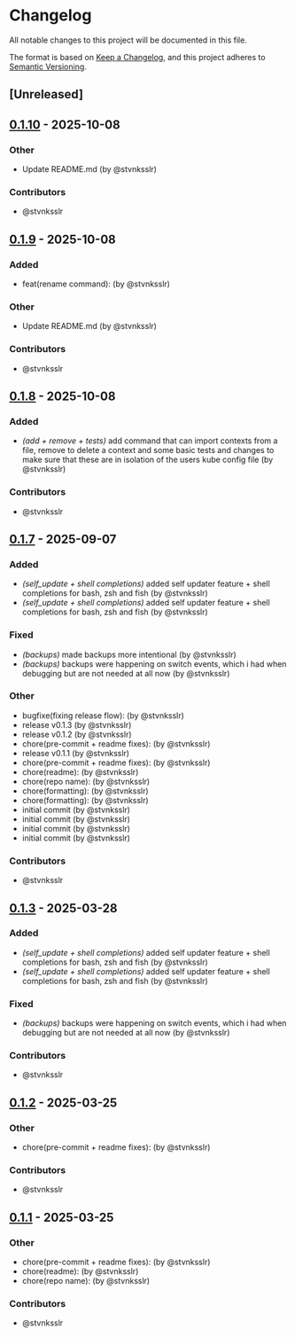 # Changelog

All notable changes to this project will be documented in this file.

The format is based on [Keep a Changelog](https://keepachangelog.com/en/1.0.0/),
and this project adheres to [Semantic Versioning](https://semver.org/spec/v2.0.0.html).

## [Unreleased]
## [0.1.10](https://github.com/stvnksslr/khelp/compare/v0.1.9...v0.1.10) - 2025-10-08

### Other
- Update README.md (by @stvnksslr)

### Contributors

* @stvnksslr
## [0.1.9](https://github.com/stvnksslr/khelp/compare/v0.1.8...v0.1.9) - 2025-10-08

### Added
- feat(rename command): (by @stvnksslr)

### Other
- Update README.md (by @stvnksslr)

### Contributors

* @stvnksslr
## [0.1.8](https://github.com/stvnksslr/khelp/compare/v0.1.7...v0.1.8) - 2025-10-08

### Added
- *(add + remove + tests)* add command that can import contexts from a file, remove to delete a context and some basic tests and changes to make sure that these are in isolation of the users kube config file (by @stvnksslr)

### Contributors

* @stvnksslr
## [0.1.7](https://github.com/stvnksslr/khelp/compare/v0.1.6...v0.1.7) - 2025-09-07

### Added
- *(self_update + shell completions)* added self updater feature + shell completions for bash, zsh and fish (by @stvnksslr)
- *(self_update + shell completions)* added self updater feature + shell completions for bash, zsh and fish (by @stvnksslr)

### Fixed
- *(backups)* made backups more intentional (by @stvnksslr)
- *(backups)* backups were happening on switch events, which i had when debugging but are not needed at all now (by @stvnksslr)

### Other
- bugfixe(fixing release flow): (by @stvnksslr)
- release v0.1.3 (by @stvnksslr)
- release v0.1.2 (by @stvnksslr)
- chore(pre-commit + readme fixes): (by @stvnksslr)
- release v0.1.1 (by @stvnksslr)
- chore(pre-commit + readme fixes): (by @stvnksslr)
- chore(readme): (by @stvnksslr)
- chore(repo name): (by @stvnksslr)
- chore(formatting): (by @stvnksslr)
- chore(formatting): (by @stvnksslr)
- initial commit (by @stvnksslr)
- initial commit (by @stvnksslr)
- initial commit (by @stvnksslr)
- initial commit (by @stvnksslr)

### Contributors

* @stvnksslr
## [0.1.3](https://github.com/stvnksslr/khelp/compare/v0.1.2...v0.1.3) - 2025-03-28

### Added
- *(self_update + shell completions)* added self updater feature + shell completions for bash, zsh and fish (by @stvnksslr)
- *(self_update + shell completions)* added self updater feature + shell completions for bash, zsh and fish (by @stvnksslr)

### Fixed
- *(backups)* backups were happening on switch events, which i had when debugging but are not needed at all now (by @stvnksslr)

### Contributors

* @stvnksslr
## [0.1.2](https://github.com/stvnksslr/khelp/compare/v0.1.1...v0.1.2) - 2025-03-25

### Other
- chore(pre-commit + readme fixes): (by @stvnksslr)

### Contributors

* @stvnksslr
## [0.1.1](https://github.com/stvnksslr/khelp/compare/v0.1.0...v0.1.1) - 2025-03-25

### Other
- chore(pre-commit + readme fixes): (by @stvnksslr)
- chore(readme): (by @stvnksslr)
- chore(repo name): (by @stvnksslr)

### Contributors

* @stvnksslr
